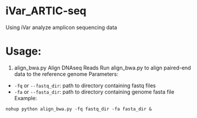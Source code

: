 # iVar_ARTIC-seq
Using iVar analyze amplicon sequencing data

# Usage:
1. align_bwa.py
Align DNAseq Reads
Run align_bwa.py to align paired-end data to the reference genome
Parameters:

* `-fq` or `--fastq_dir`: path to directory containing fastq files
* `-fa` or `--fasta_dir`: path to directory containing genome fasta file
Example:
```
nohup python align_bwa.py -fq fastq_dir -fa fasta_dir &
```

